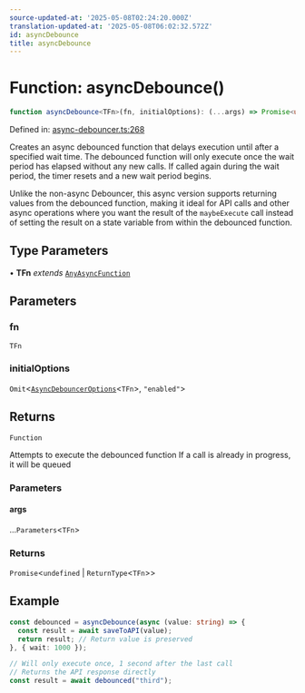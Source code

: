 ```yaml
---
source-updated-at: '2025-05-08T02:24:20.000Z'
translation-updated-at: '2025-05-08T06:02:32.572Z'
id: asyncDebounce
title: asyncDebounce
---
```


<!-- DO NOT EDIT: this page is autogenerated from the type comments -->

# Function: asyncDebounce()

```ts
function asyncDebounce<TFn>(fn, initialOptions): (...args) => Promise<undefined | ReturnType<TFn>>
```

Defined in: [async-debouncer.ts:268](https://github.com/TanStack/pacer/blob/main/packages/pacer/src/async-debouncer.ts#L268)

Creates an async debounced function that delays execution until after a specified wait time.
The debounced function will only execute once the wait period has elapsed without any new calls.
If called again during the wait period, the timer resets and a new wait period begins.

Unlike the non-async Debouncer, this async version supports returning values from the debounced function,
making it ideal for API calls and other async operations where you want the result of the `maybeExecute` call
instead of setting the result on a state variable from within the debounced function.

## Type Parameters

• **TFn** *extends* [`AnyAsyncFunction`](../type-aliases/anyasyncfunction.md)

## Parameters

### fn

`TFn`

### initialOptions

`Omit`\<[`AsyncDebouncerOptions`](../interfaces/asyncdebounceroptions.md)\<`TFn`\>, `"enabled"`\>

## Returns

`Function`

Attempts to execute the debounced function
If a call is already in progress, it will be queued

### Parameters

#### args

...`Parameters`\<`TFn`\>

### Returns

`Promise`\<`undefined` \| `ReturnType`\<`TFn`\>\>

## Example

```ts
const debounced = asyncDebounce(async (value: string) => {
  const result = await saveToAPI(value);
  return result; // Return value is preserved
}, { wait: 1000 });

// Will only execute once, 1 second after the last call
// Returns the API response directly
const result = await debounced("third");
```
